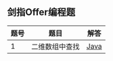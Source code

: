 ## 剑指Offer编程题

[1]: https://github.com/pallcard/learn-java/blob/master/src/main/java/com/wishhust/findoffer/FindInArray.java "二维数组中查找"

|题号|题目|解答
|-|-|-
| 1| 二维数组中查找| [Java][1]

